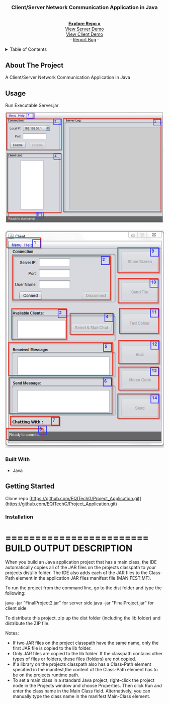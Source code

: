 


<!-- PROJECT LOGO -->
<br />
<div align="center">
  <a href="https://github.com/EQITechG/Project_Application">
  </a>

<h3 align="center">Client/Server Network Communication Application in Java </h3>

  <p align="center">
    <br />
    <a href="https://github.com/EQITechG/Project_Application"><strong>Explore Repo »</strong></a>
    <br />
    <a href="https://drive.google.com/file/d/1kcnb1Zl-Gk08B9sc6_5_mrI_uN16NvjN/view?usp=sharing">View Server Demo</a>
       <br />
      <a href="https://drive.google.com/file/d/1kcnb1Zl-Gk08B9sc6_5_mrI_uN16NvjN/view?usp=sharing">View Client Demo</a>
       <br />
    ·
    <a href="https://github.com/EQITechG/Project_Application/issues">Report Bug</a>
    ·
  </p>
</div>



<!-- TABLE OF CONTENTS -->
<details>
  <summary>Table of Contents</summary>
  <ol>
    <li>
      <a href="#about-the-project">About The Project</a>
      <ul>
        <li><a href="#usage">Usage</a></li>
        <li><a href="#built-with">Built With</a></li>
      </ul>
    </li>
    <li>
      <a href="#getting-started">Getting Started</a>
      <ul>
        <li><a href="#installation">Installation</a></li>
      </ul>
    </li>
  </ol>
</details>



<!-- ABOUT THE PROJECT -->
## About The Project

A Client/Server Network Communication Application in Java

<!-- USAGE EXAMPLES -->
## Usage

Run Executable Server.jar

![Activate Server side](image.png)

![Client side is activated according to the server side](image-1.png)



### Built With

* Java


<!-- GETTING STARTED -->
## Getting Started

Clone repo [https://github.com/EQITechG/Project_Application.git](https://github.com/EQITechG/Project_Application.git)

### Installation


========================
BUILD OUTPUT DESCRIPTION
========================

When you build an Java application project that has a main class, the IDE
automatically copies all of the JAR
files on the projects classpath to your projects dist/lib folder. The IDE
also adds each of the JAR files to the Class-Path element in the application
JAR files manifest file (MANIFEST.MF).

To run the project from the command line, go to the dist folder and
type the following:

java -jar "FinalProject2.jar" for server side
java -jar "FinalProject.jar" for client side


To distribute this project, zip up the dist folder (including the lib folder)
and distribute the ZIP file.

Notes:

* If two JAR files on the project classpath have the same name, only the first
JAR file is copied to the lib folder.
* Only JAR files are copied to the lib folder.
If the classpath contains other types of files or folders, these files (folders)
are not copied.
* If a library on the projects classpath also has a Class-Path element
specified in the manifest,the content of the Class-Path element has to be on
the projects runtime path.
* To set a main class in a standard Java project, right-click the project node
in the Projects window and choose Properties. Then click Run and enter the
class name in the Main Class field. Alternatively, you can manually type the
class name in the manifest Main-Class element.


